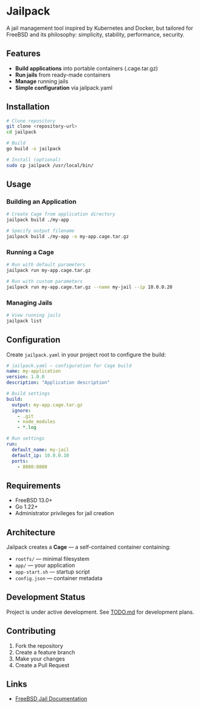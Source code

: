 # Jailpack

A jail management tool inspired by Kubernetes and Docker, but tailored for FreeBSD and its philosophy: simplicity, stability, performance, security.

## Features

- **Build applications** into portable containers (.cage.tar.gz)
- **Run jails** from ready-made containers
- **Manage** running jails
- **Simple configuration** via jailpack.yaml

## Installation

```bash
# Clone repository
git clone <repository-url>
cd jailpack

# Build
go build -o jailpack

# Install (optional)
sudo cp jailpack /usr/local/bin/
```

## Usage

### Building an Application

```bash
# Create Cage from application directory
jailpack build ./my-app

# Specify output filename
jailpack build ./my-app -o my-app.cage.tar.gz
```

### Running a Cage

```bash
# Run with default parameters
jailpack run my-app.cage.tar.gz

# Run with custom parameters
jailpack run my-app.cage.tar.gz --name my-jail --ip 10.0.0.20
```

### Managing Jails

```bash
# View running jails
jailpack list
```

## Configuration

Create `jailpack.yaml` in your project root to configure the build:

```yaml
# jailpack.yaml — configuration for Cage build
name: my-application
version: 1.0.0
description: "Application description"

# Build settings
build:
  output: my-app.cage.tar.gz
  ignore:
    - .git
    - node_modules
    - *.log

# Run settings
run:
  default_name: my-jail
  default_ip: 10.0.0.10
  ports:
    - 8080:8080
```

## Requirements

- FreeBSD 13.0+
- Go 1.22+
- Administrator privileges for jail creation

## Architecture

Jailpack creates a **Cage** — a self-contained container containing:

- `rootfs/` — minimal filesystem
- `app/` — your application
- `app-start.sh` — startup script
- `config.json` — container metadata

## Development Status

Project is under active development. See [TODO.md](TODO.md) for development plans.

## Contributing

1. Fork the repository
2. Create a feature branch
3. Make your changes
4. Create a Pull Request


## Links

- [FreeBSD Jail Documentation](https://docs.freebsd.org/en/books/handbook/jails/)
